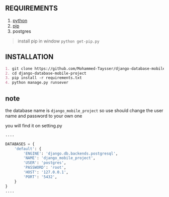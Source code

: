 
## REQUIREMENTS
1. [python](https://www.python.org/downloads/)
2. [pip](https://pypi.org/project/pip/) 
3. postgres


> install pip in window ``python get-pip.py``
## INSTALLATION
```markdown
1. git clone https://github.com/Mohammed-Taysser/django-database-mobile-project.git
2. cd django-database-mobile-project
3. pip install -r requirements.txt
4. python manage.py runsever

```

## note

 the database name is `django_mobile_project` so use should change the user name and password to your own one

you will find it on setting.py
```python
....

DATABASES = {
    'default': {
        'ENGINE': 'django.db.backends.postgresql',
        'NAME': 'django_mobile_project',
        'USER': 'postgres',
        'PASSWORD': 'root',
        'HOST': '127.0.0.1',
        'PORT': '5432',
    }
}
.... 
```